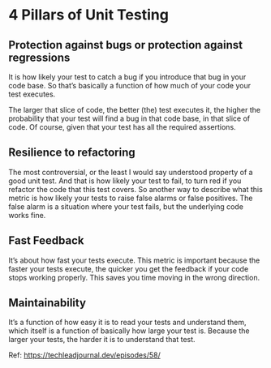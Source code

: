 # 4 Pillars of Unit Testing

## Protection against bugs or protection against regressions

It is how likely your test to catch a bug if you introduce that bug in your code base. So that’s basically a function of how much of your code your test executes.

The larger that slice of code, the better (the) test executes it, the higher the probability that your test will find a bug in that code base, in that slice of code. Of course, given that your test has all the required assertions.

## Resilience to refactoring

The most controversial, or the least I would say understood property of a good unit test. And that is how likely your test to fail, to turn red if you refactor the code that this test covers. So another way to describe what this metric is how likely your tests to raise false alarms or false positives. The false alarm is a situation where your test fails, but the underlying code works fine.

## Fast Feedback

It’s about how fast your tests execute. This metric is important because the faster your tests execute, the quicker you get the feedback if your code stops working properly. This saves you time moving in the wrong direction.

## Maintainability

It’s a function of how easy it is to read your tests and understand them, which itself is a function of basically how large your test is. Because the larger your tests, the harder it is to understand that test.

Ref: https://techleadjournal.dev/episodes/58/
